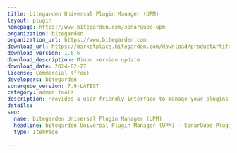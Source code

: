 ```yaml
---
title: bitegarden Universal Plugin Manager (UPM)
layout: plugin
homepage: https://www.bitegarden.com/sonarqube-upm
organization: bitegarden
organization_url: https://www.bitegarden.com
download_url: https://marketplace.bitegarden.com/download/productArtifact?productName=bitegarden-sonarqube-upm&productVersion=1.6.6&productFileExt=jar&customerEmail=sonarplugins@gmail.com&customerName=sonarqube&customerSurnames=marketplace&customerCompany=bitegarden
download_version: 1.6.6
download_description: Minor version update
download_date: 2024-02-27
license: Commercial (free)
developers: bitegarden
sonarqube_version: 7.9-LATEST
category: admin tools
description: Provides a user-friendly interface to manage your plugins
details: 
seo:
  name: bitegarden Universal Plugin Manager (UPM)
  headline: bitegarden Universal Plugin Manager (UPM) - SonarQube Plugin
  type: ItemPage

---
```

